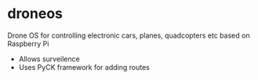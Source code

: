 droneos
=======

Drone OS for controlling electronic cars, planes, quadcopters etc based on Raspberry Pi

* Allows surveilence
* Uses PyCK framework for adding routes
